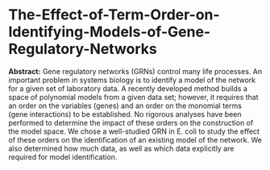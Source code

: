 # The-Effect-of-Term-Order-on-Identifying-Models-of-Gene-Regulatory-Networks

**Abstract:** Gene regulatory networks (GRNs) control many life processes. An important problem in systems biology is to identify a model of the network for a given set of laboratory data. A recently developed method builds a space of polynomial models from a given data set; however, it requires that an order on the variables (genes) and an order on the monomial terms (gene interactions) to be established. No rigorous analyses have been performed to determine the impact of these orders on the construction of the model space.
We chose a well-studied GRN in E. coli to study the effect of these orders on the identification of an existing model of the network. We also determined how much data, as well as which data explicitly are required for model identification.

